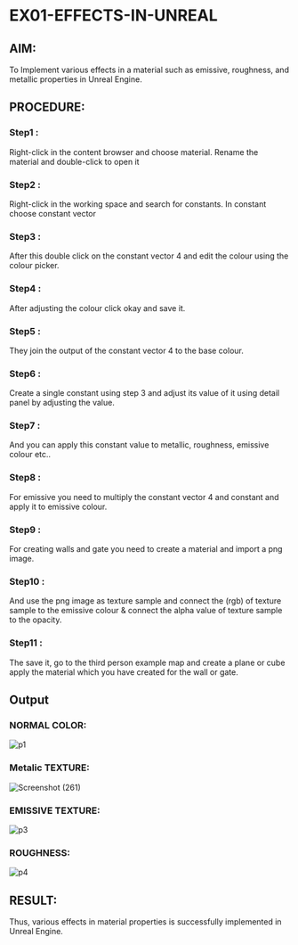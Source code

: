 # EX01-EFFECTS-IN-UNREAL
## AIM:
To Implement various effects in a material such as emissive, roughness, and metallic properties in Unreal Engine.
## PROCEDURE:
### Step1 :
Right-click in the content browser and choose material. Rename the material and double-click to open it
### Step2 :
Right-click in the working space and search for constants. In constant choose constant vector
### Step3 :
After this double click on the constant vector 4 and edit the colour using the colour picker.
### Step4 :
After adjusting the colour click okay and save it.
### Step5 :
They join the output of the constant vector 4 to the base colour.
### Step6 :
Create a single constant using step 3 and adjust its value of it using detail panel by adjusting the value.
### Step7 :
And you can apply this constant value to metallic, roughness, emissive colour etc..
### Step8 :
For emissive you need to multiply the constant vector 4 and constant and apply it to emissive colour.
### Step9 :
For creating walls and gate you need to create a material and import a png image.
### Step10 :
And use the png image as texture sample and connect the (rgb) of texture sample to the emissive colour & connect the alpha value of texture sample to the opacity.
### Step11 :
The save it, go to the third person example map and create a plane or cube apply the material which you have created for the wall or gate.
## Output
### NORMAL COLOR:
![p1](https://github.com/Shobika187/EX01-EFFECTS-IN-UNREAL/assets/94508142/fa8ba087-3330-4cd2-b334-c440e4dabd67)
### Metalic TEXTURE:

![Screenshot (261)](https://github.com/Shobika187/EX01-EFFECTS-IN-UNREAL/assets/94508142/8ea1ca08-85d5-4adb-942a-24f07098479c)

### EMISSIVE TEXTURE:
![p3](https://github.com/Shobika187/EX01-EFFECTS-IN-UNREAL/assets/94508142/007cc21c-1396-458d-91f8-b043488e542b)
### ROUGHNESS:
![p4](https://github.com/Shobika187/EX01-EFFECTS-IN-UNREAL/assets/94508142/cd4900e1-3027-4535-ac03-ec0ac88405e6)


## RESULT:
Thus, various effects in material properties is successfully implemented in Unreal Engine.

